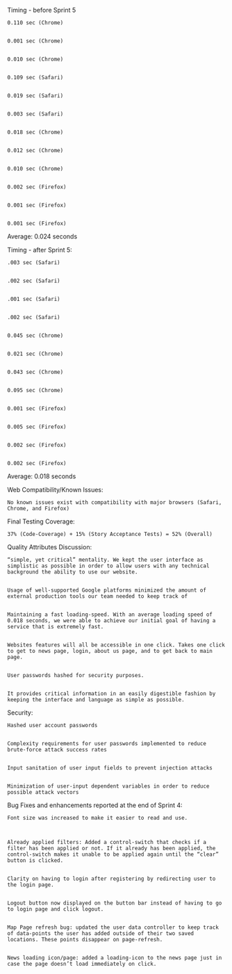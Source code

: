 Timing - before Sprint 5 


    0.110 sec (Chrome) 


    0.001 sec (Chrome) 


    0.010 sec (Chrome) 


    0.109 sec (Safari) 


    0.019 sec (Safari) 


    0.003 sec (Safari) 


    0.018 sec (Chrome) 


    0.012 sec (Chrome) 


    0.010 sec (Chrome) 


    0.002 sec (Firefox) 


    0.001 sec (Firefox) 


    0.001 sec (Firefox) 

Average: 0.024 seconds  


Timing - after Sprint 5:  


    .003 sec (Safari) 


    .002 sec (Safari) 


    .001 sec (Safari) 


    .002 sec (Safari) 


    0.045 sec (Chrome) 


    0.021 sec (Chrome) 


    0.043 sec (Chrome) 


    0.095 sec (Chrome) 


    0.001 sec (Firefox) 


    0.005 sec (Firefox) 


    0.002 sec (Firefox) 


    0.002 sec (Firefox) 
    

Average: 0.018 seconds 


 

Web Compatibility/Known Issues: 


    No known issues exist with compatibility with major browsers (Safari, Chrome, and Firefox) 
    

Final Testing Coverage:  


    37% (Code-Coverage) + 15% (Story Acceptance Tests) = 52% (Overall) 
    

Quality Attributes Discussion: 


    “simple, yet critical” mentality. We kept the user interface as simplistic as possible in order to allow users with any technical background the ability to use our website.  
    

    Usage of well-supported Google platforms minimized the amount of external production tools our team needed to keep track of 
    

    Maintaining a fast loading-speed. With an average loading speed of 0.018 seconds, we were able to achieve our initial goal of having a service that is extremely fast.  
    

    Websites features will all be accessible in one click. Takes one click to get to news page, login, about us page, and to get back to main page.  
    

    User passwords hashed for security purposes.  


    It provides critical information in an easily digestible fashion by keeping the interface and language as simple as possible.  


Security:  


    Hashed user account passwords 
    

    Complexity requirements for user passwords implemented to reduce brute-force attack success rates 


    Input sanitation of user input fields to prevent injection attacks 
    

    Minimization of user-input dependent variables in order to reduce possible attack vectors 
    

Bug Fixes and enhancements reported at the end of Sprint 4:  


    Font size was increased to make it easier to read and use.  
    
    

    Already applied filters: Added a control-switch that checks if a filter has been applied or not. If it already has been applied, the control-switch makes it unable to be applied again until the “clear” button is clicked. 


    Clarity on having to login after registering by redirecting user to the login page.  


    Logout button now displayed on the button bar instead of having to go to login page and click logout.  


    Map Page refresh bug: updated the user data controller to keep track of data-points the user has added outside of their two saved locations. These points disappear on page-refresh.  


    News loading icon/page: added a loading-icon to the news page just in case the page doesn’t load immediately on click. 

 

 

